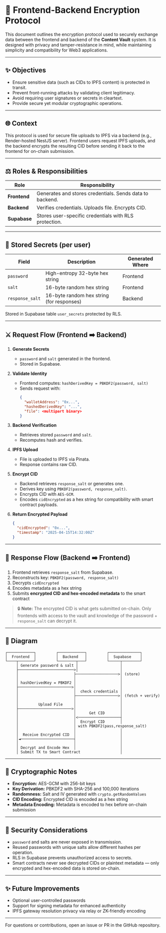 # 🔐 Frontend-Backend Encryption Protocol

This document outlines the encryption protocol used to securely exchange data between the frontend and backend of the **Content Vault** system. It is designed with privacy and tamper-resistance in mind, while maintaining simplicity and compatibility for Web3 applications.

---

## ✨ Objectives

- Ensure sensitive data (such as CIDs to IPFS content) is protected in transit.
- Prevent front-running attacks by validating client legitimacy.
- Avoid requiring user signatures or secrets in cleartext.
- Provide secure yet modular cryptographic operations.

---

## 🌐 Context

This protocol is used for secure file uploads to IPFS via a backend (e.g., Render-hosted NestJS server). Frontend users request IPFS uploads, and the backend encrypts the resulting CID before sending it back to the frontend for on-chain submission.

---

## ⚖️ Roles & Responsibilities

| Role         | Responsibility                                           |
| ------------ | -------------------------------------------------------- |
| **Frontend** | Generates and stores credentials. Sends data to backend. |
| **Backend**  | Verifies credentials. Uploads file. Encrypts CID.        |
| **Supabase** | Stores user-specific credentials with RLS protection.    |

---

## 📁 Stored Secrets (per user)

| Field           | Description                               | Generated Where |
| --------------- | ----------------------------------------- | --------------- |
| `password`      | High-entropy 32-byte hex string           | Frontend        |
| `salt`          | 16-byte random hex string                 | Frontend        |
| `response_salt` | 16-byte random hex string (for responses) | Backend         |

Stored in Supabase table `user_secrets` protected by RLS.

---

## ⚔️ Request Flow (Frontend ➡️ Backend)

1. **Generate Secrets**

   - `password` and `salt` generated in the frontend.
   - Stored in Supabase.

2. **Validate Identity**

   - Frontend computes: `hashDerivedKey = PBKDF2(password, salt)`
   - Sends request with:
     ```json
     {
       "walletAddress": "0x...",
       "hashedDerivedKey": "...",
       "file": <multipart binary>
     }
     ```

3. **Backend Verification**

   - Retrieves stored `password` and `salt`.
   - Recomputes hash and verifies.

4. **IPFS Upload**

   - File is uploaded to IPFS via Pinata.
   - Response contains raw CID.

5. **Encrypt CID**

   - Backend retrieves `response_salt` or generates one.
   - Derives key using `PBKDF2(password, response_salt)`.
   - Encrypts CID with `AES-GCM`.
   - Encodes `cidEncrypted` as a hex string for compatibility with smart contract payloads.

6. **Return Encrypted Payload**

   ```json
   {
     "cidEncrypted": "0x...",
     "timestamp": "2025-04-15T14:32:00Z"
   }
   ```

---

## 🛫 Response Flow (Backend ➡️ Frontend)

1. Frontend retrieves `response_salt` from Supabase.
2. Reconstructs key: `PBKDF2(password, response_salt)`
3. Decrypts `cidEncrypted`
4. Encodes metadata as a hex string
5. Submits **encrypted CID and hex-encoded metadata** to the smart contract

> 🔒 **Note:** The encrypted CID is what gets submitted on-chain. Only frontends with access to the vault and knowledge of the password + `response_salt` can decrypt it.

---

## 🧩 Diagram

```
┌────────────┐         ┌────────────┐         ┌──────────────┐
│  Frontend  │         │  Backend   │         │  Supabase    │
└────┬───────┘         └────────┬───┘         └─────┬────────┘
     │ Generate password & salt │                   │
     ├─────────────────────────>│                   │
     │                         ├───────────────────>│ (store)
     │                         │                    │
     │ hashDerivedKey = PBKDF2 │                    │
     ├────────────────────────>│                    │
     │                         │  check credentials │
     │                         ├───────────────────>│ (fetch + verify)
     │                         │                    │
     │         Upload File     │                    │
     ├────────────────────────>│                    │
     │                         │      Get CID       │
     │                         │<───────────────────┤
     │                         │  Encrypt CID       │
     │                         │ with PBKDF2(pass,response_salt)
     │                         │                    │
     │  Receive Encrypted CID  │                    │
     │◄────────────────────────┤                    │
     │                         │                    │
     │ Decrypt and Encode Hex  │                    │
     │ Submit TX to Smart Contract                  │
```

---

## 🔐 Cryptographic Notes

- **Encryption:** AES-GCM with 256-bit keys
- **Key Derivation:** PBKDF2 with SHA-256 and 100,000 iterations
- **Randomness:** Salt and IV generated with `crypto.getRandomValues`
- **CID Encoding:** Encrypted CID is encoded as a hex string
- **Metadata Encoding:** Metadata is encoded to hex before on-chain submission

---

## 🚫 Security Considerations

- `password` and salts are never exposed in transmission.
- Reused passwords with unique salts allow different hashes per operation.
- RLS in Supabase prevents unauthorized access to secrets.
- Smart contracts never see decrypted CIDs or plaintext metadata — only encrypted and hex-encoded data is stored on-chain.

---

## ✨ Future Improvements

- Optional user-controlled passwords
- Support for signing metadata for enhanced authenticity
- IPFS gateway resolution privacy via relay or ZK-friendly encoding

---

For questions or contributions, open an issue or PR in the GitHub repository.
